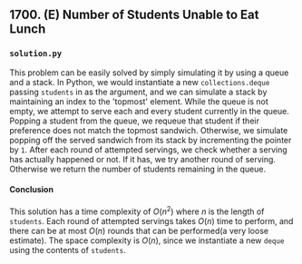 ## 1700. (E) Number of Students Unable to Eat Lunch

### `solution.py`
This problem can be easily solved by simply simulating it by using a queue and a stack. In Python, we would instantiate a new `collections.deque` passing `students` in as the argument, and we can simulate a stack by maintaining an index to the 'topmost' element. While the queue is not empty, we attempt to serve each and every student currently in the queue. Popping a student from the queue, we requeue that student if their preference does not match the topmost sandwich. Otherwise, we simulate popping off the served sandwich from its stack by incrementing the pointer by `1`. After each round of attempted servings, we check whether a serving has actually happened or not. If it has, we try another round of serving. Otherwise we return the number of students remaining in the queue.  

#### Conclusion
This solution has a time complexity of $O(n^2)$ where $n$ is the length of `students`. Each round of attempted servings takes $O(n)$ time to perform, and there can be at most $O(n)$ rounds that can be performed(a very loose estimate). The space complexity is $O(n)$, since we instantiate a new `deque` using the contents of `students`.  
  

